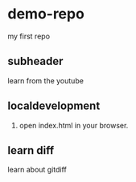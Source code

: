 # demo-repo
my first repo


## subheader
learn from the youtube

## localdevelopment
1. open index.html in your browser.

## learn diff
learn about gitdiff

